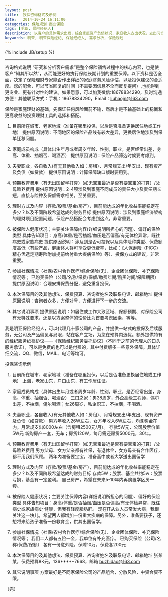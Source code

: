 ```yaml
---
layout: post
title:  投保咨询格式及示例
date:   2014-10-24 16:11:00
categories: 保险规划 商业保险
tags: [明亚, 保险经纪人]
description: 以客户的具体需求出发，综合家庭资产负债状况，家庭收入支出状况，支出习惯，投资偏好习惯，保险公司偏好等各方面考虑，综上情况做出具体预算和需要保障的额度，再来选择合适的保险产品。
keywords: 明亚, 明亚保险经纪, 保险经纪人, 需求分析, 保险规划
---
```

{% include JB/setup %}

---
咨询格式说明
“研究和分析客户需求”是整个保险销售过程中的核心内容，也是使客户“知其所以然”，从而能更好的执行保险长期计划的重要保障。以下资料是否全面，决定了保险理财专家能否作出详细的家庭财务风险评估，以及投保建议的合适度。您的配合，可以节省回复的时间（不需要因信息不全而反复提问）,也能得到更专业、更有针对性的建议。如果愿意，可以加我微信:18678834290，及时沟通方便！其他联系方式：手机：18678834290，Email：liuhaojn@163.com

保险是家庭理财的基础，先保证任何风险面前不输，然后才是不输基础上的稳赢和更高收益的投资理财工具的选择和搭配。
<!-- more -->

1. 目前所在城市、老家地域（准备在哪里投保，以后是否准备更换居住地或工作地）
提供原因说明：不同地区的保险产品线有较大差异，更换居住地涉及到保单迁移问题。

2. 家庭成员构成（具体出生年月或者周岁年龄、性别，职业，是否经常出差，身高、体重、抽烟否、喝酒否）
提供原因说明：保险产品筛选时候要考虑到。

3. 夫妻职业，各自收入(有无其他收入如：房租）、月常规支出/年支出、现有资产及负债（如贷款）
提供原因说明：计算保障缺口额时要用到。

4. 预期教育费用（有无出国留学打算）(如无宝宝最近是否有要宝宝的打算）/父母赡养费用
提供原因说明：2-4项涉及到家庭不同成员的责任大小及责任期长短，直接与险种及保额需求相关，至关重要。

5. 理财方式及内容（存款/股票/基金/房产），目前能达成的年化收益率能稳定在多少？以及不同阶段希望达成的财务目标
提供原因说明：涉及到家庭经济架构的理财项目配置问题，保险产品搭配会考虑到这点，非常重要。

6. 被保险人健康状况；主要关注保障内容(详细说明所担心的问题)、偏好的保险类型
具体告知项目：身高/体重/是否抽烟/血压是否偏高/有无体检异常，既往病史或家族病史
提供原因说明：涉及到是否可投保以及具体险种类型、保费额度高低（有些产品，健康体人群可享受更低费率，比如：《人保寿险（PICC）精心优选定期寿险附加提前给付重大疾病保险》等）、投保方式的建议，非常重要。

7. 参加社保情况（社保/农村合作医疗/综合保险/无）、企业团体保险、补充保险情况等；
已购买保险（公司/名称/保费/保额/缴费年期/购买时间/保障期限）
提供原因说明：合理安排保费分配，避免重复投保。

8. 本次保障目的及其他想法、保费预算、咨询者姓名及联系电话、邮箱地址
提供原因说明：咨询者众多，方便对号，方便进行下一步的交流。

9. 其它说明事项
提供原因说明：如居住或工作大致区域、保额预期、对保险公司有无特殊要求，还是以方案整体的性价比为首要考虑因素，等等。

我是明亚保险经纪人，可以代理几十家公司的产品，并提供一站式的投保及后续服务，无公司及产品偏见与局限，站在客户立场，为您在预算内选优。额外提供特有的经纪服务纸档协议——《保险经纪服务委托协议》（不同于之前的代理人的口头服务承诺），可以是免费的也可以是付费的，其中付费版多一些意外保障。具体详细交流，QQ、微信，MAIL、电话等均可。

投保咨询示例

1. 目前所在城市、老家地域（准备在哪里投保，以后是否准备更换居住地或工作地）
上海，老家山东，户口山东，有工作居住证。

2. 家庭成员构成（具体出生年月或者周岁年龄、性别，职业，是否经常出差，身高、体重、抽烟否、喝酒否）
三口之家：男28周岁，外企高级工程师，偶尔出差，不抽烟，偶尔喝酒；女26周岁，私企职工，不抽烟，不喝酒。

3. 夫妻职业，各自收入(有无其他收入如：房租）、月常规支出/年支出、现有资产及负债（如贷款）
男方年收入26W左右，女方年收入6W左右，均含奖金在内。月常规支出8000左右（含房租2500元/月）。
存款5W元，公司股票价值5W元
新购房产一套，无车；房贷120W，每月需还房贷5000元，30年。

4. 预期教育费用（有无出国留学打算）(如无宝宝最近是否有要宝宝的打算）/父母赡养费用
男方父母、女方父亲都有社保，有退休金，女方母亲有合作医疗，都不用我们照顾。
两年内准备要宝宝，准备高中或者大学送出国留学

5. 理财方式及内容（存款/股票/基金/房产），目前能达成的年化收益率能稳定在多少？以及不同阶段希望达成的财务目标
存款5W；股票、基金共约5w：股票亏损，基金有一定盈利。
自己房产，希望在未来5-10年内再购置学区房一套。

6. 被保险人健康状况；主要关注保障内容(详细说明所担心的问题)、偏好的保险类型
具体告知项目：身高/体重/是否抽烟/血压是否偏高/有无体检异常，既往病史或家族病史
健康，但我有轻度脂肪肝。
现在IT从业人员常发大病，我很关注这一块儿，希望两人都增加一份重大疾病的保障。另外，准备要孩子，还想将来给孩子准备一份教育金，供其出国留学。

7. 参加社保情况（社保/农村合作医疗/综合保险/无）、企业团体保险、补充保险情况等；
我们二人都有五险一金，我单位有补充医疗。
已购买保险（公司/名称/保费/保额）
各有一份意外险，保障10万，保费各200元

8. 本次保障目的及其他想法、保费预算、咨询者姓名及联系电话、邮箱地址
张某某，保费预算8K元，136*****7668，邮箱 buzhidao@163.com

9. 其它说明事项
方案最好是不同家保险公司的产品组合，分散风险，中资合资不限。

（完）
